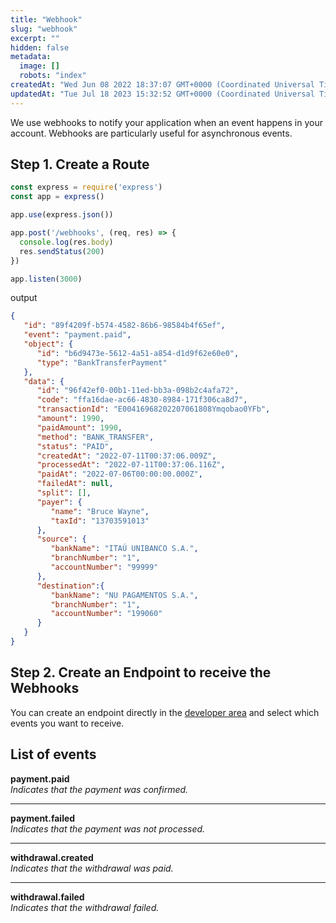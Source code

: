 ```yaml
---
title: "Webhook"
slug: "webhook"
excerpt: ""
hidden: false
metadata: 
  image: []
  robots: "index"
createdAt: "Wed Jun 08 2022 18:37:07 GMT+0000 (Coordinated Universal Time)"
updatedAt: "Tue Jul 18 2023 15:32:52 GMT+0000 (Coordinated Universal Time)"
---
```

We use webhooks to notify your application when an event happens in your account. Webhooks are particularly useful for asynchronous events.

## Step 1. Create a Route

```javascript
const express = require('express')
const app = express()

app.use(express.json())

app.post('/webhooks', (req, res) => {
  console.log(res.body)
  res.sendStatus(200)
})

app.listen(3000)
```

output

```json
{
   "id": "89f4209f-b574-4582-86b6-98584b4f65ef",
   "event": "payment.paid",
   "object": {
      "id": "b6d9473e-5612-4a51-a854-d1d9f62e60e0",
      "type": "BankTransferPayment"
   },
   "data": {
      "id": "96f42ef0-00b1-11ed-bb3a-098b2c4afa72", 
      "code": "ffa16dae-ac66-4830-8984-171f306ca8d7",
      "transactionId": "E00416968202207061808Ymqobao0YFb",
      "amount": 1990,
      "paidAmount": 1990,
      "method": "BANK_TRANSFER",
      "status": "PAID",
      "createdAt": "2022-07-11T00:37:06.009Z",
      "processedAt": "2022-07-11T00:37:06.116Z",
      "paidAt": "2022-07-06T00:00:00.000Z",
      "failedAt": null,
      "split": [],
      "payer": {
         "name": "Bruce Wayne",
         "taxId": "13703591013"
      },
      "source": {
         "bankName": "ITAÚ UNIBANCO S.A.",
         "branchNumber": "1",
         "accountNumber": "99999"
      },
      "destination":{
         "bankName": "NU PAGAMENTOS S.A.",
         "branchNumber": "1",
         "accountNumber": "199060"
      }
   }
}
```

## Step 2. Create an Endpoint to receive the Webhooks

You can create an endpoint directly in the [developer area](https://developer.sqala.tech/pt-BR/apps) and select which events you want to receive.

## List of events

**payment.paid**  
_Indicates that the payment was confirmed._

***

**payment.failed**  
_Indicates that the payment was not processed._

***

**withdrawal.created**  
_Indicates that the withdrawal was paid._

***

**withdrawal.failed**  
_Indicates that the withdrawal failed._
